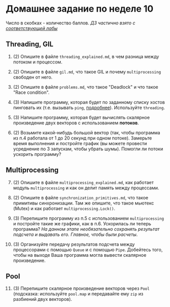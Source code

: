 # Домашнее задание по неделе 10
Число в скобках - количество баллов.
_ДЗ частично взято с [соответствующей лабы](http://cs.mipt.ru/advanced_python/lessons/lab10.html)_

## Threading, GIL
1. (2) Опишите в файле `threading_explained.md`, в чем разница между потоком и процессом.

2. (2) Опишите в файле `gil.md`, что такое GIL и почему `multiprocessing` свободен от него.

3. (2) Опишите в файле `problems.md`, что такое "Deadlock" и что такое "Race condition".

4. (3) Напишите программу, которая будет по заданному списку хостов пинговать их 
(т.е. вызывать `ping`, [подробнее](https://ru.wikipedia.org/wiki/Ping)). Используйте `threading`.

5. (3) Напишите программу, которая будет вычислять скалярное произведение двух векторов с использованием **потоков**.
6. (2) Возьмите какой-нибудь большой вектор (так, чтобы программа из п.4 работала от 1 до 20 секунд при одном потоке).
Замерьте время выполнения и постройте график (вы можете провести усреднение по 3 запускам, чтобы убрать шумы).
Помогли ли потоки ускорить программу?

## Multiprocessing
7. (2) Опишите в файле `multiprocessing_explained.md`, как работает модуль `multiprocessing` и как он делит память между процессами.

8. (2) Опишите в файле `synchronization_primitives.md`, что такое примитивы синхронизации.
Там же опишите, что такое мьютекс (Mutex) и как работает `multiprocessing.Lock()`.

9. (3) Перепишите программу из п.5 с использованием `multiprocessing` и постройте такие же графики, как в п.6.
Ускорилась ли теперь программа?
_На данном этапе необязательно сохранять результат подсчета и выдавать его. Главное, чтобы были расчеты_.

10. (3) Организуйте передачу результатов подсчета между процессорами с помощью `Queue` и с помощью `Pipe`.
Добейтесь того, чтобы на выходе Ваша программа могла вывести скалярное произведение.

## Pool
11. (3) Перепишите скалярное произведение векторов через `Pool` 
(подсказка: используйте `pool.map` и передавайте ему `zip` из разбиений двух векторов).

